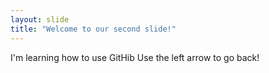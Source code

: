 ```yaml
---
layout: slide
title: "Welcome to our second slide!"
---
```

I'm learning how to use GitHib
Use the left arrow to go back!
